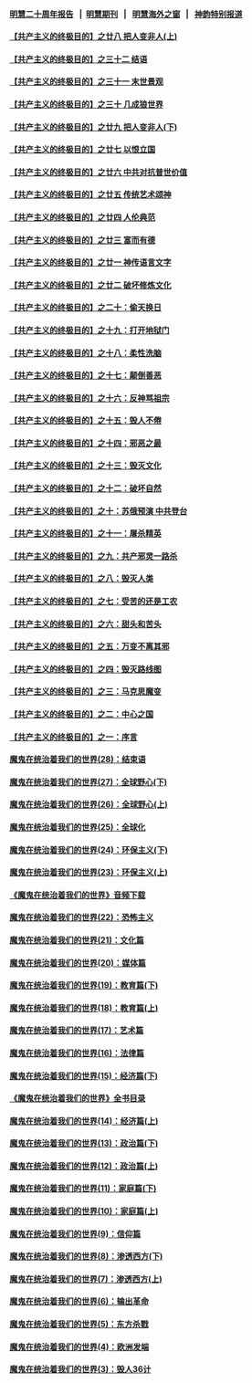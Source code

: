 #### [明慧二十周年报告](https://github.com/gfw-breaker/mh-reports/blob/master/README.md?t=07190213) &nbsp;&nbsp;|&nbsp;&nbsp;[明慧期刊](https://github.com/gfw-breaker/mh-qikan) &nbsp;&nbsp;|&nbsp;&nbsp; [明慧海外之窗](https://github.com/gfw-breaker/mh-news/blob/master/README.md?t=07190213) &nbsp;&nbsp;|&nbsp;&nbsp; [神韵特别报道](https://github.com/gfw-breaker/mh-news/blob/master/shenyun.md?t=07190213) 

#### [【共产主义的终极目的】之廿八 把人变非人(上)](../pages/nsc422/n11340492.md?t=07190213) 

#### [【共产主义的终极目的】之三十二 结语](../pages/nsc422/n11360535.md?t=07190213) 

#### [【共产主义的终极目的】之三十一 末世景观](../pages/nsc422/n11351129.md?t=07190213) 

#### [【共产主义的终极目的】之三十 几成狼世界](../pages/nsc422/n11348280.md?t=07190213) 

#### [【共产主义的终极目的】之廿九 把人变非人(下)](../pages/nsc422/n11344140.md?t=07190213) 

#### [【共产主义的终极目的】之廿七 以恨立国](../pages/nsc422/n11336944.md?t=07190213) 

#### [【共产主义的终极目的】之廿六 中共对抗普世价值](../pages/nsc422/n11324785.md?t=07190213) 

#### [【共产主义的终极目的】之廿五 传统艺术颂神](../pages/nsc422/n11296396.md?t=07190213) 

#### [【共产主义的终极目的】之廿四 人伦典范](../pages/nsc422/n11296397.md?t=07190213) 

#### [【共产主义的终极目的】之廿三 富而有德](../pages/nsc422/n11283598.md?t=07190213) 

#### [【共产主义的终极目的】之廿一 神传语言文字](../pages/nsc422/n11263265.md?t=07190213) 

#### [【共产主义的终极目的】之廿二 破坏修炼文化](../pages/nsc422/n11245728.md?t=07190213) 

#### [【共产主义的终极目的】之二十：偷天换日](../pages/nsc422/n11238846.md?t=07190213) 

#### [【共产主义的终极目的】之十九：打开地狱门](../pages/nsc422/n11206376.md?t=07190213) 

#### [【共产主义的终极目的】之十八：柔性洗脑](../pages/nsc422/n11199994.md?t=07190213) 

#### [【共产主义的终极目的】之十七：颠倒善恶](../pages/nsc422/n11179782.md?t=07190213) 

#### [【共产主义的终极目的】之十六：反神骂祖宗](../pages/nsc422/n11166798.md?t=07190213) 

#### [【共产主义的终极目的】之十五：毁人不倦](../pages/nsc422/n11166792.md?t=07190213) 

#### [【共产主义的终极目的】之十四：邪恶之最](../pages/nsc422/n11150249.md?t=07190213) 

#### [【共产主义的终极目的】之十三：毁灭文化](../pages/nsc422/n11135227.md?t=07190213) 

#### [【共产主义的终极目的】之十二：破坏自然](../pages/nsc422/n11135214.md?t=07190213) 

#### [【共产主义的终极目的】之十：苏俄预演 中共登台](../pages/nsc422/n11118424.md?t=07190213) 

#### [【共产主义的终极目的】之十一：屠杀精英](../pages/nsc422/n11118442.md?t=07190213) 

#### [【共产主义的终极目的】之九：共产邪灵一路杀](../pages/nsc422/n11114139.md?t=07190213) 

#### [【共产主义的终极目的】之八：毁灭人类](../pages/nsc422/n11108503.md?t=07190213) 

#### [【共产主义的终极目的】之七：受苦的还是工农](../pages/nsc422/n11101809.md?t=07190213) 

#### [【共产主义的终极目的】之六：甜头和苦头](../pages/nsc422/n11096971.md?t=07190213) 

#### [【共产主义的终极目的】之五：万变不离其邪](../pages/nsc422/n11091285.md?t=07190213) 

#### [【共产主义的终极目的】之四：毁灭路线图](../pages/nsc422/n11086284.md?t=07190213) 

#### [【共产主义的终极目的】之三：马克思魔变](../pages/nsc422/n11061941.md?t=07190213) 

#### [【共产主义的终极目的】之二：中心之国](../pages/nsc422/n11047728.md?t=07190213) 

#### [【共产主义的终极目的】之一：序言](../pages/nsc422/n11086077.md?t=07190213) 

#### [魔鬼在统治着我们的世界(28)：结束语](../pages/nsc422/n10936246.md?t=07190213) 

#### [魔鬼在统治着我们的世界(27)：全球野心(下)](../pages/nsc422/n10928319.md?t=07190213) 

#### [魔鬼在统治着我们的世界(26)：全球野心(上)](../pages/nsc422/n10900318.md?t=07190213) 

#### [魔鬼在统治着我们的世界(25)：全球化](../pages/nsc422/n10788205.md?t=07190213) 

#### [魔鬼在统治着我们的世界(24)：环保主义(下)](../pages/nsc422/n10695307.md?t=07190213) 

#### [魔鬼在统治着我们的世界(23)：环保主义(上)](../pages/nsc422/n10688613.md?t=07190213) 

#### [《魔鬼在统治着我们的世界》音频下载](../pages/nsc422/n10635553.md?t=07190213) 

#### [魔鬼在统治着我们的世界(22)：恐怖主义](../pages/nsc422/n10614727.md?t=07190213) 

#### [魔鬼在统治着我们的世界(21)：文化篇](../pages/nsc422/n10597706.md?t=07190213) 

#### [魔鬼在统治着我们的世界(20)：媒体篇](../pages/nsc422/n10586579.md?t=07190213) 

#### [魔鬼在统治着我们的世界(19)：教育篇(下)](../pages/nsc422/n10564808.md?t=07190213) 

#### [魔鬼在统治着我们的世界(18)：教育篇(上)](../pages/nsc422/n10526970.md?t=07190213) 

#### [魔鬼在统治着我们的世界(17)：艺术篇](../pages/nsc422/n10499093.md?t=07190213) 

#### [魔鬼在统治着我们的世界(16)：法律篇](../pages/nsc422/n10485969.md?t=07190213) 

#### [魔鬼在统治着我们的世界(15)：经济篇(下)](../pages/nsc422/n10469975.md?t=07190213) 

#### [《魔鬼在统治着我们的世界》全书目录](../pages/nsc422/n10464261.md?t=07190213) 

#### [魔鬼在统治着我们的世界(14)：经济篇(上)](../pages/nsc422/n10457370.md?t=07190213) 

#### [魔鬼在统治着我们的世界(13)：政治篇(下)](../pages/nsc422/n10448270.md?t=07190213) 

#### [魔鬼在统治着我们的世界(12)：政治篇(上)](../pages/nsc422/n10444576.md?t=07190213) 

#### [魔鬼在统治着我们的世界(11)：家庭篇(下)](../pages/nsc422/n10440961.md?t=07190213) 

#### [魔鬼在统治着我们的世界(10)：家庭篇(上)](../pages/nsc422/n10435448.md?t=07190213) 

#### [魔鬼在统治着我们的世界(9)：信仰篇](../pages/nsc422/n10432159.md?t=07190213) 

#### [魔鬼在统治着我们的世界(8)：渗透西方(下)](../pages/nsc422/n10429603.md?t=07190213) 

#### [魔鬼在统治着我们的世界(7)：渗透西方(上)](../pages/nsc422/n10426013.md?t=07190213) 

#### [魔鬼在统治着我们的世界(6)：输出革命](../pages/nsc422/n10421536.md?t=07190213) 

#### [魔鬼在统治着我们的世界(5)：东方杀戮](../pages/nsc422/n10417707.md?t=07190213) 

#### [魔鬼在统治着我们的世界(4)：欧洲发端](../pages/nsc422/n10414890.md?t=07190213) 

#### [魔鬼在统治着我们的世界(3)：毁人36计](../pages/nsc422/n10411583.md?t=07190213) 

